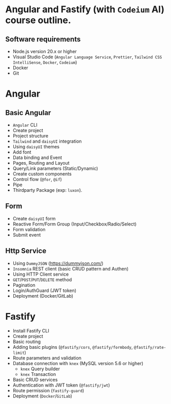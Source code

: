 # Angular and Fastify (with `Codeium` AI) course outline.

## Software requirements

-   Node.js version 20.x or higher
-   Visual Studio Code (`Angular Language Service`, `Prettier`, `Tailwind CSS IntelliSense`, `Docker`, `Codeium`)
-   Docker
-   Git

# Angular

## Basic Angular

-   `Angular` CLI
-   Create project
-   Project structure
-   `Tailwind` and `daisyUI` integration
-   Using `daisyUI` themes
-   Add font
-   Data binding and Event
-   Pages, Routing and Layout
-   Query/Link parameters (Static/Dynamic)
-   Create custom components
-   Control flow (`@for`, `@if`)
-   Pipe
-   Thirdparty Package (exp: `luxon`).

## Form

-   Create `daisyUI` form
-   Reactive Form/Form Group (Input/Checkbox/Radio/Select)
-   Form validation
-   Submit event

## Http Service

-   Using `DummyJSON` (https://dummyjson.com/)
-   `Insomnia` REST client (basic CRUD pattern and Authen)
-   Using HTTP Client service
-   `GET`/`POST`/`PUT`/`DELETE` method
-   Pagination
-   Login/AuthGuard (JWT token)
-   Deployment (Docker/GitLab)

# Fastify

-   Install Fastify CLI
-   Create project
-   Basic routing
-   Adding basic plugins (`@fastify/cors`, `@fastify/formbody`, `@fastify/rate-limit`)
-   Route parameters and validation
-   Database connection with `knex` (MySQL version 5.6 or higher)
    -   `knex` Query builder
    -   `knex` Transaction
-   Basic CRUD services
-   Authentication with JWT token (`@fastify/jwt`)
-   Route permission (`fastify-guard`)
-   Deployment (`Docker`/`GitLab`)
